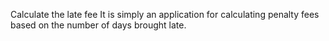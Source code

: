 Calculate the late fee
It is simply an application for calculating penalty fees based on the number of days brought late.

